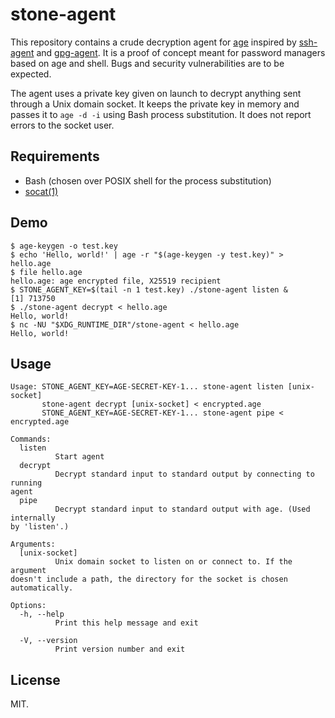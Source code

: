 # stone-agent

This repository contains a crude decryption agent for
[age](https://github.com/FiloSottile/age)
inspired by
[ssh-agent](https://en.wikipedia.org/wiki/Ssh-agent)
and
[gpg-agent](https://www.gnupg.org/documentation/manuals/gnupg/Invoking-GPG_002dAGENT.html).
It is a proof of concept meant for password managers based on age and shell.
Bugs and security vulnerabilities are to be expected.

The agent uses a private key given on launch to decrypt anything sent through a Unix domain socket.
It keeps the private key in memory and passes it to `age -d -i` using Bash process substitution.
It does not report errors to the socket user.

## Requirements

- Bash (chosen over POSIX shell for the process substitution)
- [socat(1)](https://manpages.debian.org/bookworm/socat/socat.1.en.html)

## Demo

```none
$ age-keygen -o test.key
$ echo 'Hello, world!' | age -r "$(age-keygen -y test.key)" > hello.age
$ file hello.age
hello.age: age encrypted file, X25519 recipient
$ STONE_AGENT_KEY=$(tail -n 1 test.key) ./stone-agent listen &
[1] 713750
$ ./stone-agent decrypt < hello.age
Hello, world!
$ nc -NU "$XDG_RUNTIME_DIR"/stone-agent < hello.age
Hello, world!
```

## Usage

```none
Usage: STONE_AGENT_KEY=AGE-SECRET-KEY-1... stone-agent listen [unix-socket]
       stone-agent decrypt [unix-socket] < encrypted.age
       STONE_AGENT_KEY=AGE-SECRET-KEY-1... stone-agent pipe < encrypted.age

Commands:
  listen
          Start agent
  decrypt
          Decrypt standard input to standard output by connecting to running
agent
  pipe
          Decrypt standard input to standard output with age. (Used internally
by 'listen'.)

Arguments:
  [unix-socket]
          Unix domain socket to listen on or connect to. If the argument
doesn't include a path, the directory for the socket is chosen automatically.

Options:
  -h, --help
          Print this help message and exit

  -V, --version
          Print version number and exit
```

## License

MIT.
